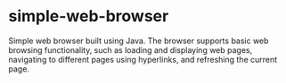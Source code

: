 # simple-web-browser
Simple web browser built using Java. The browser supports basic web browsing functionality, such as loading and displaying web pages, navigating to different pages using hyperlinks, and refreshing the current page.
